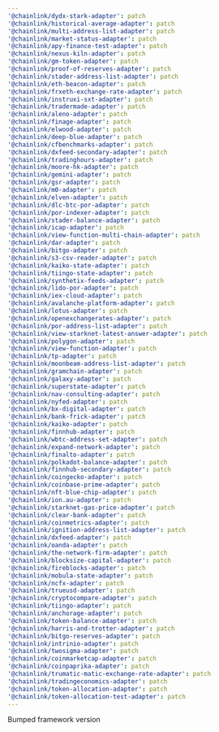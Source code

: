 ```yaml
---
'@chainlink/dydx-stark-adapter': patch
'@chainlink/historical-average-adapter': patch
'@chainlink/multi-address-list-adapter': patch
'@chainlink/market-status-adapter': patch
'@chainlink/apy-finance-test-adapter': patch
'@chainlink/nexus-kiln-adapter': patch
'@chainlink/gm-token-adapter': patch
'@chainlink/proof-of-reserves-adapter': patch
'@chainlink/stader-address-list-adapter': patch
'@chainlink/eth-beacon-adapter': patch
'@chainlink/frxeth-exchange-rate-adapter': patch
'@chainlink/instruxi-sxt-adapter': patch
'@chainlink/tradermade-adapter': patch
'@chainlink/aleno-adapter': patch
'@chainlink/finage-adapter': patch
'@chainlink/elwood-adapter': patch
'@chainlink/deep-blue-adapter': patch
'@chainlink/cfbenchmarks-adapter': patch
'@chainlink/dxfeed-secondary-adapter': patch
'@chainlink/tradinghours-adapter': patch
'@chainlink/moore-hk-adapter': patch
'@chainlink/gemini-adapter': patch
'@chainlink/gsr-adapter': patch
'@chainlink/m0-adapter': patch
'@chainlink/elven-adapter': patch
'@chainlink/dlc-btc-por-adapter': patch
'@chainlink/por-indexer-adapter': patch
'@chainlink/stader-balance-adapter': patch
'@chainlink/icap-adapter': patch
'@chainlink/view-function-multi-chain-adapter': patch
'@chainlink/dar-adapter': patch
'@chainlink/bitgo-adapter': patch
'@chainlink/s3-csv-reader-adapter': patch
'@chainlink/kaiko-state-adapter': patch
'@chainlink/tiingo-state-adapter': patch
'@chainlink/synthetix-feeds-adapter': patch
'@chainlink/lido-por-adapter': patch
'@chainlink/iex-cloud-adapter': patch
'@chainlink/avalanche-platform-adapter': patch
'@chainlink/lotus-adapter': patch
'@chainlink/openexchangerates-adapter': patch
'@chainlink/por-address-list-adapter': patch
'@chainlink/view-starknet-latest-answer-adapter': patch
'@chainlink/polygon-adapter': patch
'@chainlink/view-function-adapter': patch
'@chainlink/tp-adapter': patch
'@chainlink/moonbeam-address-list-adapter': patch
'@chainlink/gramchain-adapter': patch
'@chainlink/galaxy-adapter': patch
'@chainlink/superstate-adapter': patch
'@chainlink/nav-consulting-adapter': patch
'@chainlink/nyfed-adapter': patch
'@chainlink/bx-digital-adapter': patch
'@chainlink/bank-frick-adapter': patch
'@chainlink/kaiko-adapter': patch
'@chainlink/finnhub-adapter': patch
'@chainlink/wbtc-address-set-adapter': patch
'@chainlink/expand-network-adapter': patch
'@chainlink/finalto-adapter': patch
'@chainlink/polkadot-balance-adapter': patch
'@chainlink/finnhub-secondary-adapter': patch
'@chainlink/coingecko-adapter': patch
'@chainlink/coinbase-prime-adapter': patch
'@chainlink/nft-blue-chip-adapter': patch
'@chainlink/ion.au-adapter': patch
'@chainlink/starknet-gas-price-adapter': patch
'@chainlink/clear-bank-adapter': patch
'@chainlink/coinmetrics-adapter': patch
'@chainlink/ignition-address-list-adapter': patch
'@chainlink/dxfeed-adapter': patch
'@chainlink/oanda-adapter': patch
'@chainlink/the-network-firm-adapter': patch
'@chainlink/blocksize-capital-adapter': patch
'@chainlink/fireblocks-adapter': patch
'@chainlink/mobula-state-adapter': patch
'@chainlink/ncfx-adapter': patch
'@chainlink/trueusd-adapter': patch
'@chainlink/cryptocompare-adapter': patch
'@chainlink/tiingo-adapter': patch
'@chainlink/anchorage-adapter': patch
'@chainlink/token-balance-adapter': patch
'@chainlink/harris-and-trotter-adapter': patch
'@chainlink/bitgo-reserves-adapter': patch
'@chainlink/intrinio-adapter': patch
'@chainlink/twosigma-adapter': patch
'@chainlink/coinmarketcap-adapter': patch
'@chainlink/coinpaprika-adapter': patch
'@chainlink/trumatic-matic-exchange-rate-adapter': patch
'@chainlink/tradingeconomics-adapter': patch
'@chainlink/token-allocation-adapter': patch
'@chainlink/token-allocation-test-adapter': patch
---
```


Bumped framework version
